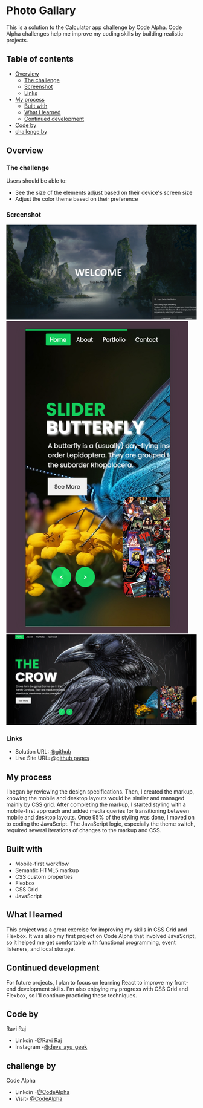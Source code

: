 # Photo Gallary

This is a solution to the Calculator app challenge by Code Alpha. Code Alpha challenges help me improve my coding skills by building realistic projects.

## Table of contents

- [Overview](#overview)
  - [The challenge](#the-challenge)
  - [Screenshot](#screenshot)
  - [Links](#links)
- [My process](#my-process)
  - [Built with](#built-with)
  - [What I learned](#what-i-learned)
  - [Continued development](#continued-development)
- [Code by](#code-by)
- [challenge by](#challenge-by)

## Overview

### The challenge

Users should be able to:

- See the size of the elements adjust based on their device's screen size
- Adjust the color theme based on their preference

### Screenshot
![Welcome Page](https://github.com/prayu12345/Code_alpha_Photo_Gallary/blob/main/Imagesss/Screenshot%202025-02-06%20144035.png)
![mobile - default theme](https://github.com/prayu12345/Code_alpha_Photo_Gallary/blob/main/Imagesss/Screenshot%202025-02-07%20205803.png)
![desktop - vivid theme](https://github.com/prayu12345/Code_alpha_Photo_Gallary/blob/main/Imagesss/Screenshot%202025-02-06%20144152.png)


### Links

- Solution URL: [@github](https://github.com/prayu12345/Code_alpha_Photo_Gallary)
- Live Site URL: [@github pages](https://prayu12345.github.io/Code_alpha_Photo_Gallary/)

## My process

I began by reviewing the design specifications. Then, I created the markup, knowing the mobile and desktop layouts would be similar and managed mainly by CSS grid. After completing the markup, I started styling with a mobile-first approach and added media queries for transitioning between mobile and desktop layouts. Once 95% of the styling was done, I moved on to coding the JavaScript. The JavaScript logic, especially the theme switch, required several iterations of changes to the markup and CSS.

## Built with

- Mobile-first workflow
- Semantic HTML5 markup
- CSS custom properties
- Flexbox
- CSS Grid
- JavaScript

## What I learned

This project was a great exercise for improving my skills in CSS Grid and Flexbox. It was also my first project on Code Alpha that involved JavaScript, so it helped me get comfortable with functional programming, event listeners, and local storage.

## Continued development

For future projects, I plan to focus on learning React to improve my front-end development skills. I'm also enjoying my progress with CSS Grid and Flexbox, so I’ll continue practicing these techniques.

## Code by 
   Ravi Raj
- Linkdin -[@Ravi Raj](https://www.linkedin.com/in/ravi-raj2505/) <br>
- Instagram -[@devs_ayu_geek](https://www.instagram.com/devs_ayu_geek?igsh=MWc0aXpkZHRmYnMxZw==)

## challenge by
   Code Alpha
- Linkdin -[@CodeAlpha](https://www.linkedin.com/company/codealpha/) <br>
- Visit- [@CodeAlpha](https://www.codealpha.tech/)

